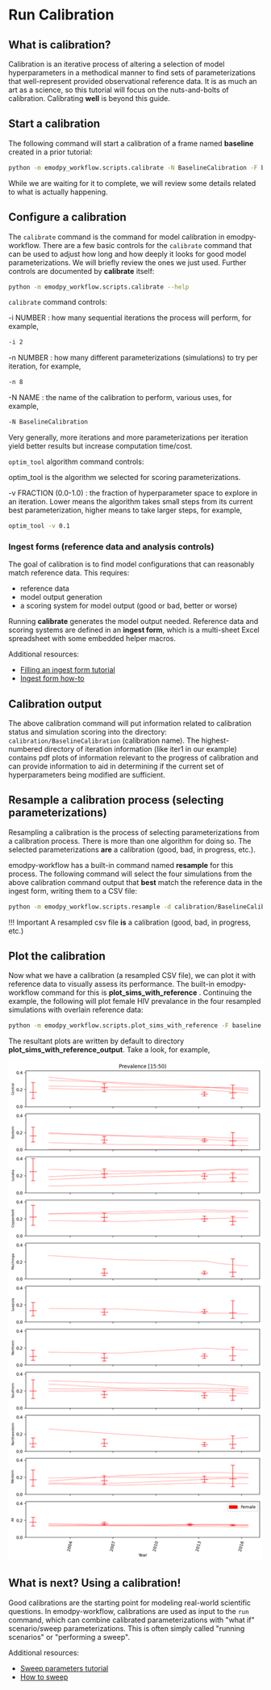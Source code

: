 # Run Calibration

## What is calibration?

Calibration is an iterative process of altering a selection of model hyperparameters in a methodical manner to find sets
of parameterizations that well-represent provided observational reference data. It is as much an art as a science, so 
this tutorial will focus on the nuts-and-bolts of calibration. Calibrating **well** is beyond this guide.

## Start a calibration

The following command will start a calibration of a frame named **baseline** created in a prior tutorial:

```bash
python -m emodpy_workflow.scripts.calibrate -N BaselineCalibration -F baseline -i 2 -n 8 -o calibration/ -p ContainerPlatform optim_tool -v 0.1
```

While we are waiting for it to complete, we will review some details related to what is actually happening.

## Configure a calibration

The `calibrate` command is the command for model calibration in emodpy-workflow. There are a few basic controls for 
the `calibrate` command that can be used to adjust how long and how deeply it looks for good model parameterizations. 
We will briefly review the ones we just used. Further controls are documented by **calibrate** itself:

```bash
python -m emodpy_workflow.scripts.calibrate --help
```

`calibrate` command controls:

-i NUMBER : how many sequential iterations the process will perform, for example,

```bash
-i 2
```

-n NUMBER : how many different parameterizations (simulations) to try per iteration, for example,

```bash
-n 8
```

-N NAME : the name of the calibration to perform, various uses, for example,

```bash
-N BaselineCalibration
```

Very generally, more iterations and more parameterizations per iteration yield better results but increase computation
time/cost.

`optim_tool` algorithm command controls:

optim_tool is the algorithm we selected for scoring parameterizations.

-v FRACTION (0.0-1.0) : the fraction of hyperparameter space to explore in an iteration. Lower means the algorithm
takes small steps from its current best parameterization, higher means to take larger steps, for example,

```bash
optim_tool -v 0.1
```


### Ingest forms (reference data and analysis controls)

The goal of calibration is to find model configurations that can reasonably match reference data. This requires:

- reference data
- model output generation
- a scoring system for model output (good or bad, better or worse)

Running **calibrate** generates the model output needed. Reference data and scoring systems are defined in an 
**ingest form**, which is a multi-sheet Excel spreadsheet with some embedded helper macros. 

Additional resources:

* [Filling an ingest form tutorial](filling_an_ingest_form.md)
* [Ingest form how-to](../how_to/how_to_ingest_form.md)

## Calibration output

The above calibration command will put information related to calibration status and simulation scoring into the
directory: `calibration/BaselineCalibration` (calibration name). The highest-numbered directory of iteration information (like iter1 in
our example) contains pdf plots of information relevant to the progress of calibration and can provide information
to aid in determining if the current set of hyperparameters being modified are sufficient.

## Resample a calibration process (selecting parameterizations)

Resampling a calibration is the process of selecting parameterizations from a calibration process. There is more than
one algorithm for doing so. The selected parameterizations **are** a calibration (good, bad, in progress, etc.).

emodpy-workflow has a built-in command named **resample** for this process. The following command will select the four
simulations from the above calibration command output that **best** match the reference data in the ingest form, writing
them to a CSV file:

```bash
python -m emodpy_workflow.scripts.resample -d calibration/BaselineCalibration -m best -n 4 -o samples.csv
```

!!! Important
    A resampled csv file **is** a calibration (good, bad, in progress, etc.)

## Plot the calibration

Now what we have a calibration (a resampled CSV file), we can plot it with reference data to visually assess its 
performance. The built-in emodpy-workflow command for this is **plot_sims_with_reference** . Continuing the example, 
the following will plot female HIV prevalance in the four resampled simulations with overlain reference
data:

```bash
python -m emodpy_workflow.scripts.plot_sims_with_reference -F baseline -s samples.csv -c Prevalence -g Female -p ContainerPlatform
```

The resultant plots are written by default to directory **plot_sims_with_reference_output**. Take a look, for example,

![image](../images/Prevalence_15-50.png)

## What is next? Using a calibration!

Good calibrations are the starting point for modeling real-world scientific questions. In emodpy-workflow, calibrations
are used as input to the `run` command, which can combine calibrated parameterizations with "what if" scenario/sweep
parameterizations. This is often simply called "running scenarios" or "performing a sweep".

Additional resources:

* [Sweep parameters tutorial](sweep_parameter.md)
* [How to sweep](../how_to/how_to_sweep.md)
